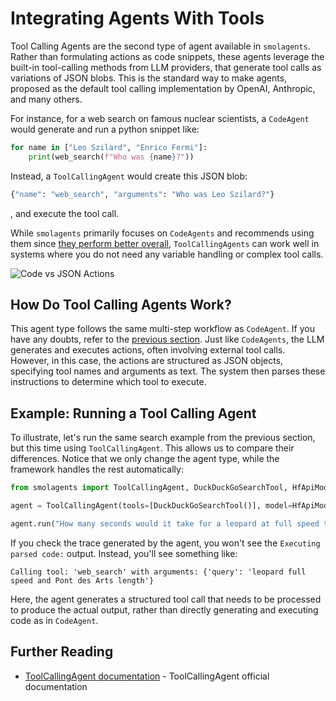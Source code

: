 # Integrating Agents With Tools

Tool Calling Agents are the second type of agent available in `smolagents`. Rather than formulating actions as code snippets, these agents leverage the built-in tool-calling methods from LLM providers, that generate tool calls as variations of JSON blobs. This is the standard way to make agents, proposed as the default tool calling implementation by OpenAI, Anthropic, and many others.

For instance, for a web search on famous nuclear scientists, a `CodeAgent` would generate and run a python snippet like:

```python
for name in ["Leo Szilard", "Enrico Fermi"]: 
    print(web_search(f"Who was {name}?"))
```

Instead, a `ToolCallingAgent` would create this JSON blob: 

```python
{"name": "web_search", "arguments": "Who was Leo Szilard?"}
```
, and execute the tool call.

While `smolagents` primarily focuses on `CodeAgents` and recommends using them since [they perform better overall](https://arxiv.org/abs/2402.01030), `ToolCallingAgents` can work well in systems where you do not need any variable handling or complex tool calls.

![Code vs JSON Actions](https://huggingface.co/datasets/huggingface/documentation-images/resolve/main/transformers/code_vs_json_actions.png)  

## How Do Tool Calling Agents Work?  

This agent type follows the same multi-step workflow as `CodeAgent`. If you have any doubts, refer to the [previous section](./code_agents). Just like `CodeAgents`, the LLM generates and executes actions, often involving external tool calls. However, in this case, the actions are structured as JSON objects, specifying tool names and arguments as text. The system then parses these instructions to determine which tool to execute.  

## Example: Running a Tool Calling Agent  

To illustrate, let's run the same search example from the previous section, but this time using `ToolCallingAgent`. This allows us to compare their differences. Notice that we only change the agent type, while the framework handles the rest automatically:  

```python
from smolagents import ToolCallingAgent, DuckDuckGoSearchTool, HfApiModel

agent = ToolCallingAgent(tools=[DuckDuckGoSearchTool()], model=HfApiModel())

agent.run("How many seconds would it take for a leopard at full speed to run through Pont des Arts?")
```

If you check the trace generated by the agent, you won't see the `Executing parsed code:` output. Instead, you'll see something like:  

`Calling tool: 'web_search' with arguments: {'query': 'leopard full speed and Pont des Arts length'}`  

Here, the agent generates a structured tool call that needs to be processed to produce the actual output, rather than directly generating and executing code as in `CodeAgent`.  


## Further Reading

- [ToolCallingAgent documentation](https://huggingface.co/docs/smolagents/v1.8.1/en/reference/agents#smolagents.ToolCallingAgent) - ToolCallingAgent official documentation
